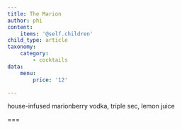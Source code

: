 ```yaml
---
title: The Marion
author: phi
content:
    items: '@self.children'
child_type: article
taxonomy:
    category:
        - cocktails
data:
    menu:
        price: '12'

---
```


 house-infused marionberry vodka, triple sec, lemon juice

===
